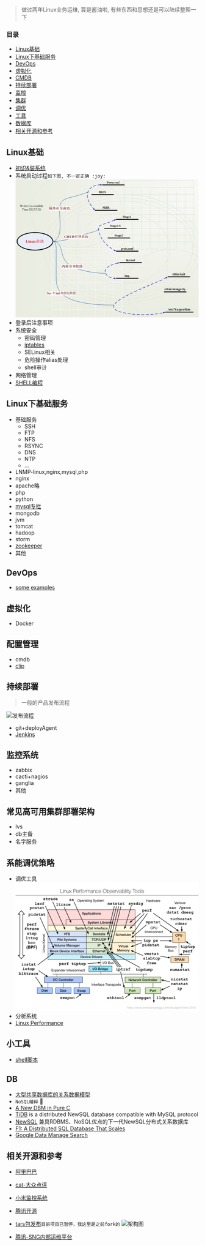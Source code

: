 > 做过两年Linux业务运维, 算是酱油啦, 有些东西和思想还是可以陆续整理一下

### 目录

 - [Linux基础](#linux_base)
 - [Linux下基础服务](#linux_base_services)
 - [DevOps](#devops)
 - [虚拟化](#virtual)
 - [CMDB](#cmdb)
 - [持续部署](#deploy)
 - [监控](#monitor)
 - [集群](#cluster)
 - [调优](#optimize)
 - [工具](#tools)
 - [数据库](#database)
 - [相关开源和参考](#opensource)


## <a name="linux_base"></a>Linux基础
- [初识&装系统](./new-to-linux.md)
- 系统启动过程``如下图, 不一定正确 :joy:``  
  ![linux_start](./images/linux-start.png)  
- 登录后注意事项
- 系统安全
  - 密码管理
  - [iptables](http://blog.csdn.net/lin_credible/article/details/8614907)
  - SELinux相关
  - 危险操作alias处理
  - shell审计
- 网络管理
- [SHELL编程](./shell)

## <a name="linux_base_services"></a>Linux下基础服务
- 基础服务
  - SSH
  - FTP
  - NFS
  - RSYNC
  - DNS
  - NTP
  - ...
- LNMP-linux,nginx,mysql,php
- nginx
- apache略 
- php
- python
- [mysql专栏](https://github.com/linux-operations-summary/mysql-operations-intro)
- mongodb
- jvm
- tomcat
- hadoop
- storm
- [zookeeper](./services/zookeeper_install.md)
- 其他

## <a name="devops"></a>DevOps
- [some examples](./devopsexamples.pptx) 

## <a name="virtual"></a>虚拟化
- Docker

## <a name="cmdb"></a>配置管理
- cmdb
- [clip](./clip) 

## <a name="deploy"></a>持续部署
> 一般的产品发布流程

![发布流程](https://cloud.githubusercontent.com/assets/3191641/18626799/b6e1a0fe-7e89-11e6-9125-17d573a8c469.png)

- git+deployAgent
- [Jenkins](https://jenkins.io/)

## <a name="monitor"></a>监控系统
- zabbix
- cacti+nagios
- ganglia
- 其他

## <a name="cluster"></a>常见高可用集群部署架构
- lvs
- db主备
- 名字服务

## <a name="optimize"></a>系能调优策略
- 调优工具  
  ![linux_performance](./images/linux_observability_tools.png)  
- 分析系统
- [Linux Performance](http://www.brendangregg.com/linuxperf.html)

## <a name="tools"></a>小工具
- [shell脚本](./shell)

## <a name="database"></a> DB
- [大型共享数据库的关系数据模型](http://www.seas.upenn.edu/~zives/03f/cis550/codd.pdf)
- ``NoSQL精粹`` :blue_book:
- [A New DBM in Pure C](https://github.com/zhicheng/db)
- [TiDB](https://github.com/pingcap/tidb) is a distributed NewSQL database compatible with MySQL protocol
- [NewSQL](https://github.com/lealone/Lealone) 兼具RDBMS、NoSQL优点的下一代NewSQL分布式关系数据库
- [F1: A Distributed SQL Database That Scales](http://static.googleusercontent.com/media/research.google.com/en//pubs/archive/41344.pdf)
- [Google Data Manage Search](http://research.google.com/pubs/DataManagement.html)

## <a name="opensource"></a>相关开源和参考
- [阿里巴巴](https://github.com/alibaba)
- [cat-大众点评](https://github.com/dianping/cat)
- [小米监控系统](https://github.com/open-falcon/of-release)
- [腾讯开源](http://tencentopen.github.io/)
- [tars包发布](https://github.com/lin-credible/tars)``目前项目已暂停，我这里是之前fork的``
  ![架构图](https://cloud.githubusercontent.com/assets/3191641/18626755/725e574c-7e89-11e6-8233-b6d903947a4b.png)

- [腾讯-SNG内部运维平台](http://www.infoq.com/cn/news/2014/09/tencent-sng-cms)
